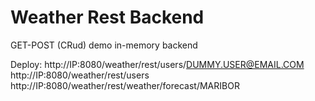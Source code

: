 # Weather Rest Backend

GET-POST (CRud) demo in-memory backend

Deploy:
http://IP:8080/weather/rest/users/DUMMY.USER@EMAIL.COM
http://IP:8080/weather/rest/users
http://IP:8080/weather/rest/weather/forecast/MARIBOR